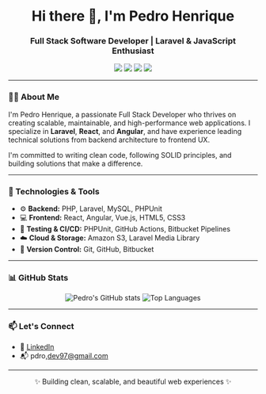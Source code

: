 <h1 align="center">Hi there 👋, I'm Pedro Henrique</h1>
<h3 align="center">Full Stack Software Developer | Laravel & JavaScript Enthusiast</h3>

<p align="center">
  <img src="https://img.shields.io/badge/Laravel-E34F26?style=for-the-badge&logo=laravel&logoColor=white"/>
  <img src="https://img.shields.io/badge/PHP-777BB4?style=for-the-badge&logo=php&logoColor=white"/>
  <img src="https://img.shields.io/badge/Angular-DD0031?style=for-the-badge&logo=angular&logoColor=white"/>
  <img src="https://img.shields.io/badge/React-61DAFB?style=for-the-badge&logo=react&logoColor=black"/>
</p>

---

### 🧑‍💻 About Me

I'm Pedro Henrique, a passionate Full Stack Developer who thrives on creating scalable, maintainable, and high-performance web applications. I specialize in **Laravel**, **React**, and **Angular**, and have experience leading technical solutions from backend architecture to frontend UX.

I'm committed to writing clean code, following SOLID principles, and building solutions that make a difference.

---

### 🚀 Technologies & Tools

- ⚙️ **Backend:** PHP, Laravel, MySQL, PHPUnit  
- 💻 **Frontend:** React, Angular, Vue.js, HTML5, CSS3  
- 🧪 **Testing & CI/CD:** PHPUnit, GitHub Actions, Bitbucket Pipelines  
- ☁️ **Cloud & Storage:** Amazon S3, Laravel Media Library  
- 🔁 **Version Control:** Git, GitHub, Bitbucket

---

### 📊 GitHub Stats

<p align="center">
  <img src="https://github-readme-stats.vercel.app/api?username=pedrohenrique&show_icons=true&theme=radical" alt="Pedro's GitHub stats"/>
  <img src="https://github-readme-stats.vercel.app/api/top-langs/?username=pedrohenrique&layout=compact&theme=radical" alt="Top Languages"/>
</p>

---

### 📫 Let's Connect

- 💼 [LinkedIn](https://linkedin.com/in/seu-perfil)
- 📬 pdro,dev97@gmail.com
<!--
- 💻 [Portfolio](https://seu-portfolio.dev)
-->

---

<p align="center">✨ Building clean, scalable, and beautiful web experiences ✨</p>
